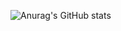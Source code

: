 ![Anurag's GitHub stats](https://github-readme-stats.vercel.app/api?username=naila-saleh&theme=midnight-purple&show_icons=true)
